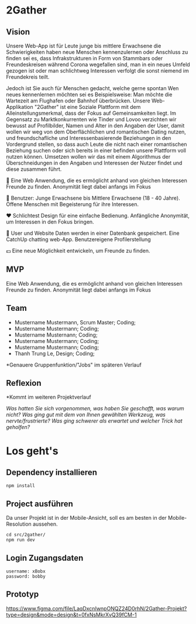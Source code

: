 # 2Gather

## Vision
Unsere Web-App ist für Leute junge bis mittlere Erwachsene die Schwierigkeiten haben neue Menschen kennenzulernen oder Anschluss zu finden sei es, dass Infrakstrukturen in Form von Stammbars oder Freundeskreisen während Corona wegefallen sind, man in ein neues Umfeld gezogen ist oder man schlichtweg Interessen verfolgt die sonst niemend im Freundekreis teilt.

Jedoch ist Sie auch für Menschen gedacht, welche gerne spontan Wen neues kennenlernen möchten sei es Beispielsweise:
    Man möchte die Wartezeit am Flughafen oder Bahnhof überbrücken. Unsere Web-Applikation "2Gather" ist eine Soziale Plattform mit dem Alleinstellungsmerkmal, dass der Fokus auf Gemeinsamkeiten liegt. 
Im Gegensatz zu Marktkonkurrenten wie Tinder und Lovoo verzichten wir bewusst auf Profilbilder, Namen und Alter in den Angaben der User, damit wollen wir weg von dem Oberflächlichen und romantischen Dating nutzen, und freundschafliche und Interessenbasierende Beziehungen in den Vordergrund stellen, so dass auch Leute die nicht nach einer romantischen Beziehung suchen oder sich bereits in einer befinden unsere Plattform voll nutzen können. 
Umsetzen wollen wir das mit einem Algorithmus der Überschneidungen in den Angaben und Interessen der Nutzer findet und diese zusammen führt.

:rocket: Eine Web Anwendung, die es ermöglicht anhand von gleichen Interessen Freunde zu finden. Anonymität liegt dabei anfangs im Fokus

:busts_in_silhouette: Benutzer: Junge Erwachsene bis Mittlere Erwachsene (18 - 40 Jahre).
    Offene Menschen mit Begeisterung für ihre Interessen.

:heart: Schlichtest Design für eine einfache Bedienung.
    Anfängliche Anonymität, um Interessen in den Fokus bringen.

:gift: User und Website Daten werden in einer Datenbank gespeichert.
    Eine CatchUp chatting web-App.
    Benutzereigene Profilerstellung

:dollar: Eine neue Möglichkeit entwickeln, um Freunde zu finden.


## MVP
Eine Web Anwendung, die es ermöglicht anhand von gleichen Interessen Freunde zu finden. Anonymität liegt dabei anfangs im Fokus


## Team
- Mustername Mustermann, Scrum Master; Coding;
- Mustername Mustermann; Coding;
- Mustername Musternann; Coding;
- Mustername Mustermann; Coding;
- Mustername Mustermann; Coding;
- Thanh Trung Le, Design; Coding;

*Genauere Gruppenfunktion/"Jobs" im späteren Verlauf

## Reflexion
*Kommt im weiteren Projektverlauf

*Was hatten Sie sich vorgenommen, was haben Sie geschafft, was warum nicht? Was ging gut mit dem von Ihnen gewählten Werkzeug, was nervte/frustrierte? Was ging schwerer als erwartet und welcher Trick hat geholfen?*
 
# Los geht's

## Dependency installieren

```
npm install
```

## Project ausführen

Da unser Projekt ist in der Mobile-Ansicht, soll es am besten in der Mobile-Resolution aussehen.

```
cd src/2gather/
npm run dev
```

## Login Zugangsdaten

```
username: xBobx
password: bobby
```

## Prototyp

https://www.figma.com/file/LaqDxcnIwnpONQZ24D0rhN/2Gather-Projekt?type=design&mode=design&t=0fxNsMkrXvQ39fCM-1
